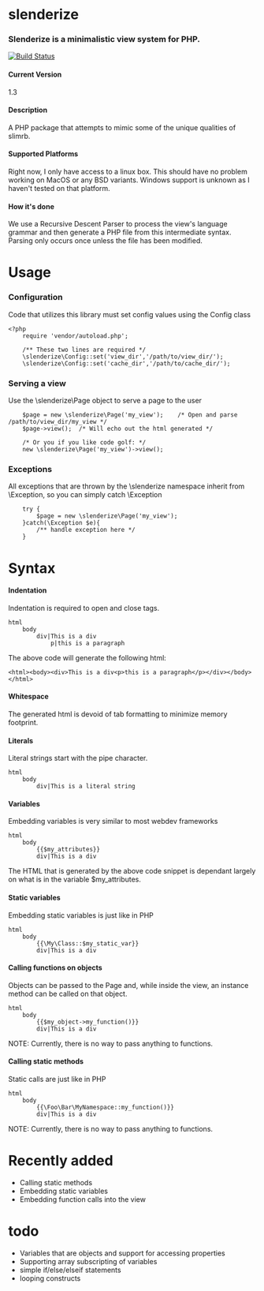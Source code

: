 # slenderize

### Slenderize is a minimalistic view system for PHP.

[![Build Status](https://travis-ci.org/wmerfalen/slenderize.svg?branch=master)](https://travis-ci.org/wmerfalen/slenderize)

#### Current Version
1.3

#### Description
A PHP package that attempts to mimic some of the unique qualities of slimrb. 

#### Supported Platforms
Right now, I only have access to a linux box. This should have no problem working on MacOS or any BSD variants. Windows support is unknown as I haven't tested on that platform. 

#### How it's done
We use a Recursive Descent Parser to process the view's language grammar and then generate a PHP file from this intermediate syntax. Parsing only occurs once unless the file has been modified. 

# Usage
### Configuration
Code that utilizes this library must set config values using the Config class
```
<?php
	require 'vendor/autoload.php';

	/** These two lines are required */
	\slenderize\Config::set('view_dir','/path/to/view_dir/');
	\slenderize\Config::set('cache_dir','/path/to/cache_dir/');
```

### Serving a view
Use the \slenderize\Page object to serve a page to the user
```
	$page = new \slenderize\Page('my_view');	/* Open and parse /path/to/view_dir/my_view */
	$page->view();	/* Will echo out the html generated */

	/* Or you if you like code golf: */
	new \slenderize\Page('my_view')->view();
```

### Exceptions
All exceptions that are thrown by the \slenderize namespace inherit from \Exception, so you can simply catch \Exception
```
	try {
		$page = new \slenderize\Page('my_view');
	}catch(\Exception $e){
		/** handle exception here */
	}
```

# Syntax
#### Indentation
Indentation is required to open and close tags. 
```
html
	body
		div|This is a div
			p|this is a paragraph
```
The above code will generate the following html:
```
<html><body><div>This is a div<p>this is a paragraph</p></div></body></html>
```
#### Whitespace
The generated html is devoid of tab formatting to minimize memory footprint.
#### Literals
Literal strings start with the pipe character. 
```
html
	body
		div|This is a literal string
```
#### Variables
Embedding variables is very similar to most webdev frameworks
```
html
	body
		{{$my_attributes}}
		div|This is a div
```
The HTML that is generated by the above code snippet is dependant largely on what is in the variable $my_attributes. 
#### Static variables
Embedding static variables is just like in PHP
```
html
	body
		{{\My\Class::$my_static_var}}
		div|This is a div
```
#### Calling functions on objects
Objects can be passed to the Page and, while inside the view, an instance method can be called on that object.
```
html
	body
		{{$my_object->my_function()}}
		div|This is a div
```
NOTE: Currently, there is no way to pass anything to functions.
#### Calling static methods
Static calls are just like in PHP
```
html
	body
		{{\Foo\Bar\MyNamespace::my_function()}}
		div|This is a div
```
NOTE: Currently, there is no way to pass anything to functions.

# Recently added
* Calling static methods
* Embedding static variables
* Embedding function calls into the view

# todo
* Variables that are objects and support for accessing properties 
* Supporting array subscripting of variables
* simple if/else/elseif statements
* looping constructs
